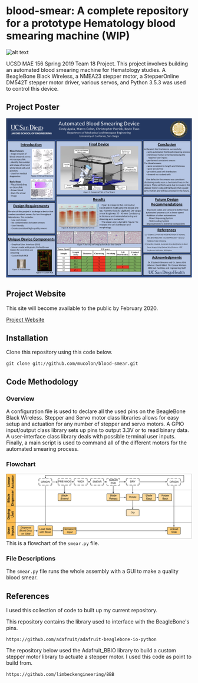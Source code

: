 # blood-smear: A complete repository for a prototype Hematology blood smearing machine (WIP)

![alt text](https://github.com/mucolon/blood-smear/blob/master/Media/Annotated_Overall_Design.png)

UCSD MAE 156 Spring 2019 Team 18 Project. This project involves building an automated blood smearing machine for Hematology studies. A BeagleBone Black Wireless, a NMEA23 stepper motor, a StepperOnline DM542T stepper motor driver, various servos, and Python 3.5.3 was used to control this device.

## Project Poster

![alt text](https://github.com/mucolon/blood-smear/blob/master/Media/Final_Poster_Presentation.png)

## Project Website

This site will become available to the public by February 2020.

[Project Website](https://sites.google.com/a/eng.ucsd.edu/156b-2019-spring-team18/home)


## Installation

Clone this repository using this code below.
```
git clone git://github.com/mucolon/blood-smear.git
```


## Code Methodology

### Overview
A configuration file is used to declare all the used pins on the BeagleBone Black Wireless. Stepper and Servo motor class libraries allows for easy setup and actuation for any number of stepper and servo motors. A GPIO input/output class library sets up pins to output 3.3V or to read binary data. A user-interface class library deals with possible terminal user inputs. Finally, a main script is used to command all of the different motors for the automated smearing process.

### Flowchart
![alt text](https://github.com/mucolon/blood-smear/blob/master/Media/Overall_Smear_Process_Flowchart.png)
This is a flowchart of the `smear.py` file.

### File Descriptions

The `smear.py` file runs the whole assembly with a GUI to make a quality blood smear.


## References

I used this collection of code to built up my current repository.

This repository contains the library used to interface with the BeagleBone's pins.
```
https://github.com/adafruit/adafruit-beaglebone-io-python
```
The repository below used the Adafruit_BBIO library to build a custom stepper motor library to actuate a stepper motor. I used this code as point to build from.
```
https://github.com/limbeckengineering/BBB
```
